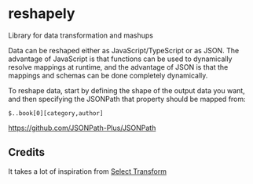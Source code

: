 # reshapely
Library for data transformation and mashups

Data can be reshaped either as JavaScript/TypeScript or as JSON.  The advantage of JavaScript is that functions can be used to dynamically resolve mappings at runtime, and the advantage of JSON is that the mappings and schemas can be done completely dynamically.

To reshape data, start by defining the shape of the output data you want, and then specifying the JSONPath that property should be mapped from:

```
$..book[0][category,author]
```

<https://github.com/JSONPath-Plus/JSONPath>

## Credits

It takes a lot of inspiration from [Select Transform](https://selecttransform.github.io/site/)
